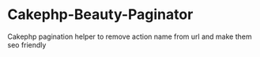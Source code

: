 Cakephp-Beauty-Paginator
========================

Cakephp pagination helper to remove action name from url and make them seo friendly
